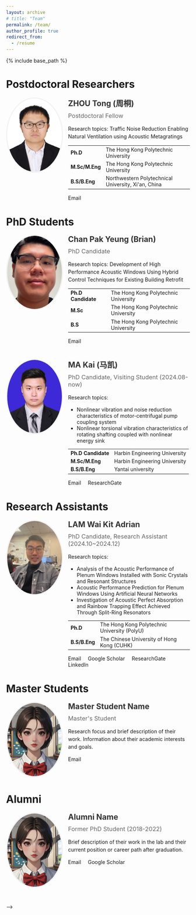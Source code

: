 ```yaml
---
layout: archive
# title: "Team"
permalink: /team/
author_profile: true
redirect_from:
  - /resume
---
```


{% include base_path %}

<div class="team-container">
  <style>
    .team-container {
      margin-bottom: 30px;
    }
    .team-member {
      display: flex;
      flex-direction: row;
      margin-bottom: 40px;
      align-items: flex-start;
    }
    .team-member-image {
      flex: 0 0 150px;
      margin-right: 20px;
    }
    .team-member-image img {
      width: 100%;
      aspect-ratio: 3/4;
      border-radius: 50%;
      border: 3px solid #f2f2f2;
      object-fit: cover;
    }
    .team-member-info {
      flex: 1;
    }
    .team-member-info h2 {
      margin-top: 0;
      margin-bottom: 10px;
      color: #333;
    }
    .team-member-info h3 {
      margin-top: 0;
      margin-bottom: 15px;
      color: #666;
      font-weight: normal;
    }
    .team-member-info p {
      margin-bottom: 10px;
      line-height: 1.5;
    }
    .team-member-contact {
      margin-top: 15px;
    }
    .team-member-contact a {
      margin-right: 15px;
      text-decoration: none;
    }
    @media (max-width: 768px) {
      .team-member {
        flex-direction: column;
      }
      .team-member-image {
        margin-right: 0;
        margin-bottom: 20px;
        width: 150px;
      }
    }
  </style>


  <!-- Postdoctoral Researchers -->
  <h1>Postdoctoral Researchers</h1>
  
  <div class="team-member">
    <div class="team-member-image">
      <img src="/images/zhou_tong.jpeg" alt="ZHOU Tong">
    </div>
    <div class="team-member-info">
      <h2>ZHOU Tong (周桐)</h2>
      <h3>Postdoctoral Fellow</h3>
      <p>Research topics: Traffic Noise Reduction Enabling Natural Ventilation using Acoustic Metagratings</p>
      <table>
        <tr>
          <td><strong>Ph.D</strong></td>
          <td>The Hong Kong Polytechnic University</td>
        </tr>
        <tr>
          <td><strong>M.Sc/M.Eng</strong></td>
          <td>The Hong Kong Polytechnic University</td>
        </tr>
        <tr>
          <td><strong>B.S/B.Eng</strong></td>
          <td>Northwestern Polytechnical University, Xi'an, China</td>
        </tr>
      </table>
      <div class="team-member-contact">
        <a href="mailto:tong-beee.zhou@polyu.edu.hk"><i class="fas fa-envelope"></i> Email</a>
      </div>
    </div>
  </div>

  <!-- PhD Students -->
  <h1>PhD Students</h1>
  
  <div class="team-member">
    <div class="team-member-image">
      <img src="/images/chan_pak_yeung.png" alt="Chan Pak Yeung (Brian)">
    </div>
    <div class="team-member-info">
      <h2>Chan Pak Yeung (Brian)</h2>
      <h3>PhD Candidate</h3>
      <p>Research topics: Development of High Performance Acoustic Windows Using Hybrid Control Techniques for Existing Building Retrofit</p>
      <table>
        <tr>
          <td><strong>Ph.D Candidate</strong></td>
          <td>The Hong Kong Polytechnic University</td>
        </tr>
        <tr>
          <td><strong>M.Sc</strong></td>
          <td>The Hong Kong Polytechnic University</td>
        </tr>
        <tr>
          <td><strong>B.S</strong></td>
          <td>The Hong Kong Polytechnic University</td>
        </tr>
      </table>
      <div class="team-member-contact">
        <a href="mailto:22096252R@connect.polyu.hk"><i class="fas fa-envelope"></i> Email</a>
      </div>
    </div>
  </div>

  <div class="team-member">
    <div class="team-member-image">
      <img src="/images/ma_kai.jpeg" alt="MA Kai (马凯)">
    </div>
    <div class="team-member-info">
      <h2>MA Kai (马凯)</h2>
      <h3>PhD Candidate, Visiting Student (2024.08-now)</h3>
      <p>Research topics:</p>
      <ul>
        <li>Nonlinear vibration and noise reduction characteristics of motor-centrifugal pump coupling system</li>
        <li>Nonlinear torsional vibration characteristics of rotating shafting coupled with nonlinear energy sink</li>
      </ul>
      <table>
       <tr>
          <td><strong>Ph.D Candidate</strong></td>
          <td>Harbin Engineering University</td>
        </tr>
        <tr>
          <td><strong>M.Sc/M.Eng</strong></td>
          <td>Harbin Engineering University</td>
        </tr>
        <tr>
          <td><strong>B.S/B.Eng</strong></td>
          <td>Yantai university</td>
        </tr>
      </table>
      <div class="team-member-contact">
        <a href="mailto:22096252R@connect.polyu.hk"><i class="fas fa-envelope"></i> Email</a>
        <a href="https://www.researchgate.net/profile/Kai-Ma-46/research" target="_blank"><i class="ai ai-researchgate"></i> ResearchGate</a>
      </div>
    </div>
  </div>

  
  <!-- Research Assistants -->
  <h1>Research Assistants</h1>
  
  <div class="team-member">
    <div class="team-member-image">
      <img src="/images/lam_wai_kit.jpeg" alt="LAM Wai Kit Adrian">
    </div>
    <div class="team-member-info">
      <h2>LAM Wai Kit Adrian</h2>
      <h3>PhD Candidate, Research Assistant (2024.10~2024.12)</h3>
      <p>Research topics:</p>
      <ul>
        <li>Analysis of the Acoustic Performance of Plenum Windows Installed with Sonic Crystals and Resonant Structures</li>
        <li>Acoustic Performance Prediction for Plenum Windows Using Artificial Neural Networks</li>
        <li>Investigation of Acoustic Perfect Absorption and Rainbow Trapping Effect Achieved Through Split-Ring Resonators</li>
      </ul>
      <table>
        <tr>
          <td><strong>Ph.D</strong></td>
          <td>The Hong Kong Polytechnic University (PolyU)</td>
        </tr>
        <tr>
          <td><strong>B.S/B.Eng</strong></td>
          <td>The Chinese University of Hong Kong (CUHK)</td>
        </tr>
      </table>
      <div class="team-member-contact">
        <a href="mailto:wai-kit-adrian.lam@connect.polyu.hk"><i class="fas fa-envelope"></i> Email</a>
        <a href="https://scholar.google.com/citations?user=3576az4AAAAJ&hl=en" target="_blank"><i class="ai ai-google-scholar"></i> Google Scholar</a>
        <a href="https://www.researchgate.net/profile/Adrian-Lam-3" target="_blank"><i class="ai ai-researchgate"></i> ResearchGate</a>
        <a href="https://www.linkedin.com/in/adrian-lam-waikit70" target="_blank"><i class="fab fa-linkedin"></i> LinkedIn</a>
      </div>
    </div>
  </div>


 <!--
  <!-- Master Students -->
  <h1>Master Students</h1>
  
  <div class="team-member">
    <div class="team-member-image">
      <img src="/images/cartoon_figure.png" alt="Master Student Name">
    </div>
    <div class="team-member-info">
      <h2>Master Student Name</h2>
      <h3>Master's Student</h3>
      <p>Research focus and brief description of their work. Information about their academic interests and goals.</p>
      <div class="team-member-contact">
        <a href="mailto:master@example.com"><i class="fas fa-envelope"></i> Email</a>
      </div>
    </div>
  </div>

  <!-- Alumni -->
  <h1>Alumni</h1>
  
  <div class="team-member">
    <div class="team-member-image">
      <img src="/images/cartoon_figure.png" alt="Alumni Name">
    </div>
    <div class="team-member-info">
      <h2>Alumni Name</h2>
      <h3>Former PhD Student (2018-2022)</h3>
      <p>Brief description of their work in the lab and their current position or career path after graduation.</p>
      <div class="team-member-contact">
        <a href="mailto:alumni@example.com"><i class="fas fa-envelope"></i> Email</a>
        <a href="https://scholar.google.com/" target="_blank"><i class="ai ai-google-scholar"></i> Google Scholar</a>
      </div>
    </div>
  </div>
-->
  
</div>

